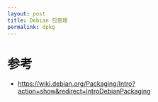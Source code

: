 ```yaml
---
layout: post
title: Debian 包管理
permalink: dpkg
---
```







# 参考
- https://wiki.debian.org/Packaging/Intro?action=show&redirect=IntroDebianPackaging
